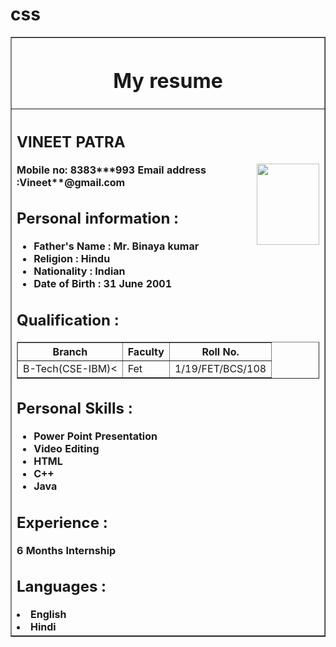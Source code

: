 # css
<html>
<head>
<title>
My Resume
</title>
</head>
<body>
<table border = "1" align = "center" width = "60%">
<tr>
<th>
<h1>My resume</h2>
</th>
</tr>
<tr>
<th align = "left">
<h2>
VINEET PATRA 
</h2>
<img src = "myphoto2.jpg" align = "right" height = "130" width = "100"/>
Mobile no: 8383***993
Email address :Vineet**@gmail.com
<h2> Personal information : </h2>
<ul>
<li> Father's Name : Mr. Binaya kumar</li>
<li> Religion : Hindu </li>
<li> Nationality : Indian </li>
<li> Date of Birth : 31 June 2001</li>
</ul>
<h2> Qualification : </h2>
<table border = "1"><tr><th>Branch</th><th>
Faculty
</th>
<th>Roll No.</th>
<tr>
<td>B-Tech(CSE-IBM)<</td>
<td>Fet</td>
<td> 1/19/FET/BCS/108</td>
</tr>
</table>
<h2>Personal Skills : </h2>
<ul>
<li> Power Point Presentation </li>
<li> Video Editing </li>
<li> HTML </li>
<li> C++ </li>
<li> Java </li>
</ul>
<h2> Experience : </h2>
6 Months Internship
<h2> Languages : </h2
<ul>
<li> English </li>
<li> Hindi </li>
</ul>
</table>
</body>
</html>
